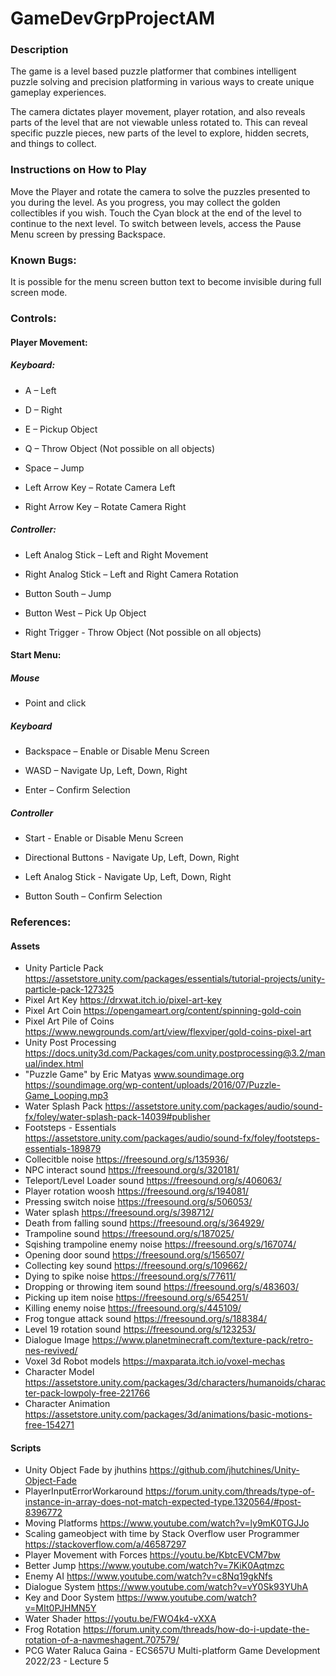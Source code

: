 # GameDevGrpProjectAM

### Description

The game is a level based puzzle platformer that combines intelligent puzzle solving and precision platforming in various ways to create unique gameplay experiences.

The camera dictates player movement, player rotation, and also reveals parts of the level that are not viewable unless rotated to. This can reveal specific puzzle pieces, new parts of the level to explore, hidden secrets, and things to collect.

### Instructions on How to Play

Move the Player and rotate the camera to solve the puzzles presented to you during the level. As you progress, you may collect the golden collectibles if you wish. Touch the Cyan block at the end of the level to continue to the next level.
To switch between levels, access the Pause Menu screen by pressing Backspace.

### Known Bugs:

It is possible for the menu screen button text to become invisible during full screen mode.

### Controls:


#### Player Movement:

##### Keyboard:

- A – Left

- D – Right

- E – Pickup Object

- Q – Throw Object (Not possible on all objects)

- Space – Jump

- Left Arrow Key – Rotate Camera Left

- Right Arrow Key – Rotate Camera Right


##### Controller:

- Left Analog Stick – Left and Right Movement

- Right Analog Stick – Left and Right Camera Rotation

- Button South – Jump

- Button West – Pick Up Object

- Right Trigger - Throw Object (Not possible on all objects)



#### Start Menu:

##### Mouse

- Point and click

##### Keyboard

- Backspace – Enable or Disable Menu Screen

- WASD – Navigate Up, Left, Down, Right

- Enter – Confirm Selection

##### Controller

- Start - Enable or Disable Menu Screen

- Directional Buttons - Navigate Up, Left, Down, Right

- Left Analog Stick - Navigate Up, Left, Down, Right

- Button South – Confirm Selection

### References:

#### Assets

- Unity Particle Pack
https://assetstore.unity.com/packages/essentials/tutorial-projects/unity-particle-pack-127325
- Pixel Art Key
https://drxwat.itch.io/pixel-art-key
- Pixel Art Coin
https://opengameart.org/content/spinning-gold-coin
- Pixel Art Pile of Coins
https://www.newgrounds.com/art/view/flexviper/gold-coins-pixel-art
- Unity Post Processing
https://docs.unity3d.com/Packages/com.unity.postprocessing@3.2/manual/index.html
- "Puzzle Game" by Eric Matyas www.soundimage.org
https://soundimage.org/wp-content/uploads/2016/07/Puzzle-Game_Looping.mp3
- Water Splash Pack
https://assetstore.unity.com/packages/audio/sound-fx/foley/water-splash-pack-14039#publisher
- Footsteps - Essentials
https://assetstore.unity.com/packages/audio/sound-fx/foley/footsteps-essentials-189879
- Collecitble noise
https://freesound.org/s/135936/
- NPC interact sound
https://freesound.org/s/320181/
- Teleport/Level Loader sound
https://freesound.org/s/406063/
- Player rotation woosh
https://freesound.org/s/194081/
- Pressing switch noise
https://freesound.org/s/506053/
- Water splash
https://freesound.org/s/398712/
- Death from falling sound
https://freesound.org/s/364929/
- Trampoline sound
https://freesound.org/s/187025/
- Sqishing trampoline enemy noise
https://freesound.org/s/167074/
- Opening door sound
https://freesound.org/s/156507/
- Collecting key sound
https://freesound.org/s/109662/
- Dying to spike noise
https://freesound.org/s/77611/
- Dropping or throwing item sound
https://freesound.org/s/483603/
- Picking up item noise
https://freesound.org/s/654251/
- Killing enemy noise
https://freesound.org/s/445109/
- Frog tongue attack sound
https://freesound.org/s/188384/
- Level 19 rotation sound
https://freesound.org/s/123253/
- Dialogue Image
https://www.planetminecraft.com/texture-pack/retro-nes-revived/
- Voxel 3d Robot models
https://maxparata.itch.io/voxel-mechas
- Character Model
https://assetstore.unity.com/packages/3d/characters/humanoids/character-pack-lowpoly-free-221766
- Character Animation
https://assetstore.unity.com/packages/3d/animations/basic-motions-free-154271

#### Scripts

- Unity Object Fade by jhuthins
https://github.com/jhutchines/Unity-Object-Fade
- PlayerInputErrorWorkaround
https://forum.unity.com/threads/type-of-instance-in-array-does-not-match-expected-type.1320564/#post-8396772
- Moving Platforms
https://www.youtube.com/watch?v=ly9mK0TGJJo
- Scaling gameobject with time by Stack Overflow user Programmer
https://stackoverflow.com/a/46587297
- Player Movement with Forces
https://youtu.be/KbtcEVCM7bw
- Better Jump
https://www.youtube.com/watch?v=7KiK0Aqtmzc
- Enemy AI
https://www.youtube.com/watch?v=c8Nq19gkNfs
- Dialogue System
https://www.youtube.com/watch?v=vY0Sk93YUhA
- Key and Door System
https://www.youtube.com/watch?v=MIt0PJHMN5Y
- Water Shader
https://youtu.be/FWO4k4-vXXA
- Frog Rotation
https://forum.unity.com/threads/how-do-i-update-the-rotation-of-a-navmeshagent.707579/
- PCG Water
Raluca Gaina - ECS657U Multi-platform Game Development 2022/23 - Lecture 5
